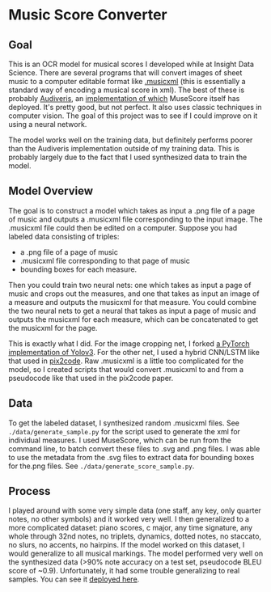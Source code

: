 # Music Score Converter
## Goal
This is an OCR model for musical scores I developed while at Insight Data Science. There are several programs that will convert images of sheet music to a computer editable format like [.musicxml](https://www.musicxml.com/) (this is essentially a standard way of encoding a musical score in xml). The best of these is probably [Audiveris](https://github.com/Audiveris), an [implementation of which](https://musescore.com/import) MuseScore itself has deployed. It's pretty good, but not perfect. It also uses classic techniques in computer vision. The goal of this project was to see if I could improve on it using a neural network.

The model works well on the training data, but definitely performs poorer than the Audiveris implementation outside of my training data. This is probably largely due to the fact that I used synthesized data to train the model.

## Model Overview
The goal is to construct a model which takes as input a .png file of a page of music and outputs a .musicxml file corresponding to the input image. The .musicxml file could then be edited on a computer. Suppose you had labeled data consisting of triples:
- a .png file of a page of music
- .musicxml file corresponding to that page of music
- bounding boxes for each measure.

Then you could train two neural nets: one which takes as input a page of music and crops out the measures, and one that takes as input an image of a measure and outputs the musicxml for that measure. You could combine the two neural nets to get a neural that takes as input a page of music and outputs the musicxml for each measure, which can be concatenated to get the musicxml for the page.

This is exactly what I did. For the image cropping net, I forked [a PyTorch implementation of Yolov3](https://github.com/ultralytics/yolov3). For the other net, I used a hybrid CNN/LSTM like that used in [pix2code](https://github.com/tonybeltramelli/pix2code). Raw .musicxml is a little too complicated for the model, so I created scripts that would convert .musicxml to and from a pseudocode like that used in the pix2code paper.

## Data
To get the labeled dataset, I synthesized random .musicxml files. See `./data/generate_sample.py` for the script used to generate the xml for individual measures. I used MuseScore, which can be run from the command line, to batch convert these files to .svg and .png files. I was able to use the metadata from the .svg files to extract data for bounding boxes for the.png files. See `./data/generate_score_sample.py`.

## Process
I played around with some very simple data (one staff, any key, only quarter notes, no other symbols) and it worked very well. I then generalized to a more complicated dataset: piano scores, c major, any time signature, any whole through 32nd notes, no triplets, dynamics, dotted notes, no staccato, no slurs, no accents, no hairpins. If the model worked on this dataset, I would generalize to all musical markings. The model performed very well on the synthesized data (>90% note accuracy on a test set, pseudocode BLEU score of ~0.9). Unfortunately, it had some trouble generalizing to real samples. You can see it [deployed here](http://musictranscriber.tech).